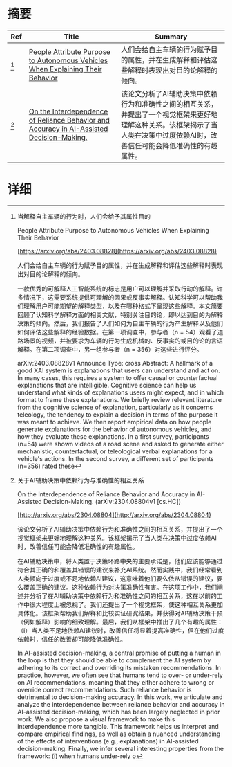 # 摘要

| Ref | Title | Summary |
| --- | --- | --- |
| [^1] | [People Attribute Purpose to Autonomous Vehicles When Explaining Their Behavior](https://arxiv.org/abs/2403.08828) | 人们会给自主车辆的行为赋予目的属性，并在生成解释和评估这些解释时表现出对目的论解释的倾向。 |
| [^2] | [On the Interdependence of Reliance Behavior and Accuracy in AI-Assisted Decision-Making.](http://arxiv.org/abs/2304.08804) | 该论文分析了AI辅助决策中依赖行为和准确性之间的相互关系，并提出了一个视觉框架来更好地理解这种关系。该框架揭示了当人类在决策中过度依赖AI时，改善信任可能会降低准确性的有趣属性。 |

# 详细

[^1]: 当解释自主车辆的行为时，人们会给予其属性目的

    People Attribute Purpose to Autonomous Vehicles When Explaining Their Behavior

    [https://arxiv.org/abs/2403.08828](https://arxiv.org/abs/2403.08828)

    人们会给自主车辆的行为赋予目的属性，并在生成解释和评估这些解释时表现出对目的论解释的倾向。

    

    一款优秀的可解释人工智能系统的标志是用户可以理解并采取行动的解释。许多情况下，这需要系统提供可理解的因果或反事实解释。认知科学可以帮助我们理解用户可能期望的解释类型，以及在哪种格式下呈现这些解释。本文简要回顾了认知科学解释方面的相关文献，特别关注目的论，即以达到目的为解释决策的倾向。然后，我们报告了人们如何为自主车辆的行为产生解释以及他们如何评估这些解释的经验数据。在第一项调查中，参与者（n = 54）观看了道路场景的视频，并被要求为车辆的行为生成机械的、反事实的或目的论的言语解释。在第二项调查中，另一组参与者（n = 356）对这些进行评分。

    arXiv:2403.08828v1 Announce Type: cross  Abstract: A hallmark of a good XAI system is explanations that users can understand and act on. In many cases, this requires a system to offer causal or counterfactual explanations that are intelligible. Cognitive science can help us understand what kinds of explanations users might expect, and in which format to frame these explanations. We briefly review relevant literature from the cognitive science of explanation, particularly as it concerns teleology, the tendency to explain a decision in terms of the purpose it was meant to achieve. We then report empirical data on how people generate explanations for the behavior of autonomous vehicles, and how they evaluate these explanations. In a first survey, participants (n=54) were shown videos of a road scene and asked to generate either mechanistic, counterfactual, or teleological verbal explanations for a vehicle's actions. In the second survey, a different set of participants (n=356) rated these
    
[^2]: 关于AI辅助决策中依赖行为与准确性的相互关系

    On the Interdependence of Reliance Behavior and Accuracy in AI-Assisted Decision-Making. (arXiv:2304.08804v1 [cs.HC])

    [http://arxiv.org/abs/2304.08804](http://arxiv.org/abs/2304.08804)

    该论文分析了AI辅助决策中依赖行为和准确性之间的相互关系，并提出了一个视觉框架来更好地理解这种关系。该框架揭示了当人类在决策中过度依赖AI时，改善信任可能会降低准确性的有趣属性。

    

    在AI辅助决策中，将人类置于决策环路中央的主要承诺是，他们应该能够通过符合其正确的和覆盖其错误的建议来补充AI系统。然而实践中，我们经常看到人类倾向于过度或不足地依赖AI建议，这意味着他们要么依从错误的建议，要么覆盖正确的建议。这种依赖行为对决策准确性有害。在这项工作中，我们阐述并分析了在AI辅助决策中依赖行为和准确性之间的相互关系，这在以前的工作中很大程度上被忽视了。我们还提出了一个视觉框架，使这种相互关系更加具体化。该框架帮助我们解释和比较实证研究结果，并获得对AI辅助决策干预（例如解释）影响的细致理解。最后，我们从框架中推出了几个有趣的属性：（i）当人类不足地依赖AI建议时，改善信任将显着提高准确性，但在他们过度依赖时，信任的改善却可能降低准确性。

    In AI-assisted decision-making, a central promise of putting a human in the loop is that they should be able to complement the AI system by adhering to its correct and overriding its mistaken recommendations. In practice, however, we often see that humans tend to over- or under-rely on AI recommendations, meaning that they either adhere to wrong or override correct recommendations. Such reliance behavior is detrimental to decision-making accuracy. In this work, we articulate and analyze the interdependence between reliance behavior and accuracy in AI-assisted decision-making, which has been largely neglected in prior work. We also propose a visual framework to make this interdependence more tangible. This framework helps us interpret and compare empirical findings, as well as obtain a nuanced understanding of the effects of interventions (e.g., explanations) in AI-assisted decision-making. Finally, we infer several interesting properties from the framework: (i) when humans under-rely o
    

